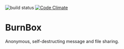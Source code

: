 ![build status](https://circleci.com/gh/thingssimple/burnbox.png?circle-token=e454cb00f9c7512311614767d958fd6979728401) [![Code Climate](http://img.shields.io/codeclimate/github/thingssimple/burnbox.svg)](https://codeclimate.com/github/thingssimple/burnbox)

# BurnBox

Anonymous, self-destructing message and file sharing.
